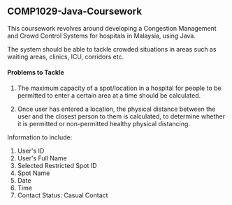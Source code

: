 ## COMP1029-Java-Coursework
This coursework revolves around developing a Congestion Management and Crowd Control Systems for hospitals in Malaysia, using Java.

The system should be able to tackle crowded situations in areas such as waiting areas, clinics, ICU, corridors etc. 

#### Problems to Tackle
1. The maximum capacity of a spot/location in a hospital for people to be permitted to enter a certain area at a time should be calculated.

2. Once user has entered a location, the physical distance between the user and the closest person to them is calculated, to determine whether it is permitted or non-permitted healthy physical distancing.

Information to include:
1. User's ID
2. User's Full Name
3. Selected Restricted Spot ID
4. Spot Name
5. Date
6. Time
7. Contact Status: Casual Contact